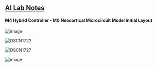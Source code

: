 ## <u>AI Lab Notes</u>

#### M4 Hybrid Controller - M0 Neocortical Microcircuit Model Initial Layout

![image](https://user-images.githubusercontent.com/71346897/213343140-41049d4a-09e4-4563-a68f-a6e6db5b944f.png)

![DSCN1722](https://user-images.githubusercontent.com/71346897/215295273-123bb490-b083-42bb-9906-a81785aaa2ef.JPG)

![DSCN1727](https://user-images.githubusercontent.com/71346897/215299784-6b2410bc-091e-4b5f-bebc-d55c62ec0277.JPG)


![image](https://user-images.githubusercontent.com/71346897/211956806-2b375334-26c8-40af-86b1-85cbf9144777.jpeg)




